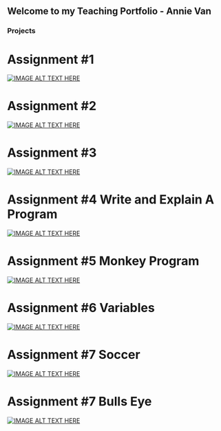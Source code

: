 ## Welcome to my Teaching Portfolio - Annie Van

### Projects

# Assignment #1
[![IMAGE ALT TEXT HERE](https://img.youtube.com/vi/4Pz62FRO8Z4/0.jpg)](https://www.youtube.com/watch?v=4Pz62FRO8Z4)


# Assignment #2
[![IMAGE ALT TEXT HERE](https://img.youtube.com/vi/OdbjW8mn4Jo/0.jpg)](https://www.youtube.com/watch?v=OdbjW8mn4Jo)


# Assignment #3
[![IMAGE ALT TEXT HERE](https://img.youtube.com/vi/-FLNuwpSMvM/0.jpg)](https://www.youtube.com/watch?v=-FLNuwpSMvM)

# Assignment #4 Write and Explain A Program
[![IMAGE ALT TEXT HERE](https://img.youtube.com/vi/dVYqZrT82oc/0.jpg)](https://www.youtube.com/watch?v=dVYqZrT82oc)

# Assignment #5 Monkey Program
[![IMAGE ALT TEXT HERE](https://img.youtube.com/vi/9xfgNsPDbT4/0.jpg)](https://www.youtube.com/watch?v=9xfgNsPDbT4)

# Assignment #6 Variables
[![IMAGE ALT TEXT HERE](https://img.youtube.com/vi/eHEQ53aLnQE/0.jpg)](https://www.youtube.com/watch?v=eHEQ53aLnQE)

# Assignment #7 Soccer
[![IMAGE ALT TEXT HERE](https://img.youtube.com/vi/Mb1tdcdGeU0/0.jpg)](https://www.youtube.com/watch?v=Mb1tdcdGeU0)

# Assignment #7 Bulls Eye
[![IMAGE ALT TEXT HERE](https://img.youtube.com/vi/bhjUHjdfFk4/0.jpg)](https://www.youtube.com/watch?v=bhjUHjdfFk4)
